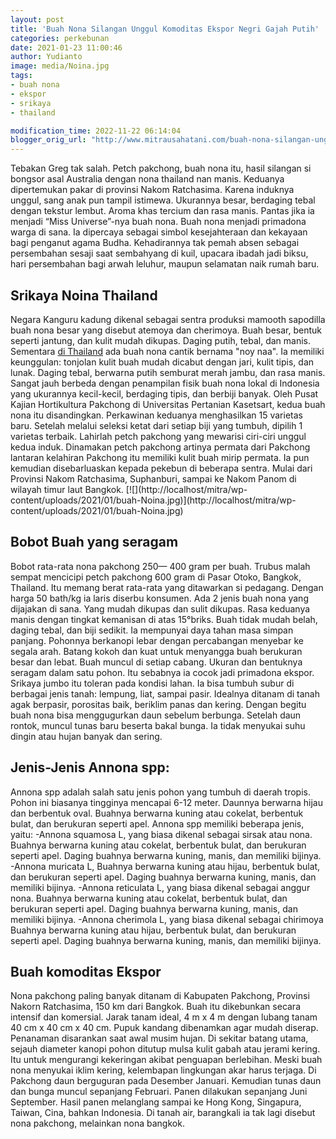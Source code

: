 ```yaml
---
layout: post
title: 'Buah Nona Silangan Unggul Komoditas Ekspor Negri Gajah Putih'
categories: perkebunan
date: 2021-01-23 11:00:46
author: Yudianto
image: media/Noina.jpg
tags:
- buah nona
- ekspor
- srikaya
- thailand

modification_time: 2022-11-22 06:14:04
blogger_orig_url: "http://www.mitrausahatani.com/buah-nona-silangan-unggul-komoditas.html"
---
```


Tebakan Greg tak salah. Petch pakchong, buah nona itu, hasil silangan si
bongsor asal Australia dengan nona thailand nan manis. Keduanya dipertemukan
pakar di provinsi Nakom Ratchasima. Karena induknya unggul, sang anak pun
tampil istimewa. Ukurannya besar, berdaging tebal dengan tekstur lembut. Aroma
khas tercium dan rasa manis. Pantas jika ia menjadi “Miss Universe”-nya buah
nona. Buah nona menjadi primadona warga di sana. Ia dipercaya sebagai simbol
kesejahteraan dan kekayaan bagi penganut agama Budha. Kehadirannya tak pemah
absen sebagai persembahan sesaji saat sembahyang di kuil, upacara ibadah jadi
biksu, hari persembahan bagi arwah leluhur, maupun selamatan naik rumah baru.

## Srikaya Noina Thailand

Negara Kanguru kadung dikenal sebagai sentra produksi mamooth sapodilla buah
nona besar yang disebut atemoya dan cherimoya. Buah besar, bentuk seperti
jantung, dan kulit mudah dikupas. Daging putih, tebal, dan manis. Sementara
[di Thailand](https://www.tasteofthailand.org/lesser-known-fruits/) ada buah
nona cantik bernama "noy naa". Ia memiliki keunggulan: tonjolan kulit buah
mudah dicabut dengan jari, kulit tipis, dan lunak. Daging tebal, berwarna
putih semburat merah jambu, dan rasa manis. Sangat jauh berbeda dengan
penampilan fisik buah nona lokal di Indonesia yang ukurannya kecil-kecil,
berdaging tipis, dan berbiji banyak. Oleh Pusat Kajian Hortikultura Pakchong
di Universitas Pertanian Kasetsart, kedua buah nona itu disandingkan.
Perkawinan keduanya menghasilkan 15 varietas baru. Setelah melalui seleksi
ketat dari setiap biji yang tumbuh, dipilih 1 varietas terbaik. Lahirlah petch
pakchong yang mewarisi ciri-ciri unggul kedua induk. Dinamakan petch pakchong
artinya permata dari Pakchong lantaran kelahiran Pakchong itu memiliki kulit
buah mirip permata. Ia pun kemudian disebarluaskan kepada pekebun di beberapa
sentra. Mulai dari Provinsi Nakom Ratchasima, Suphanburi, sampai ke Nakom
Panom di wilayah timur laut Bangkok. [![](http://localhost/mitra/wp-
content/uploads/2021/01/buah-Noina.jpg)](http://localhost/mitra/wp-
content/uploads/2021/01/buah-Noina.jpg)

## Bobot Buah yang seragam

Bobot rata-rata nona pakchong 250— 400 gram per buah. Trubus malah sempat
mencicipi petch pakchong 600 gram di Pasar Otoko, Bangkok, Thailand. Itu
memang berat rata-rata yang ditawarkan si pedagang. Dengan harga 50 bath/kg ia
laris diserbu konsumen. Ada 2 jenis buah nona yang dijajakan di sana. Yang
mudah dikupas dan sulit dikupas. Rasa keduanya manis dengan tingkat kemanisan
di atas 15°briks. Buah tidak mudah belah, daging tebal, dan biji sedikit. Ia
mempunyai daya tahan masa simpan panjang. Pohonnya berkanopi lebar dengan
percabangan menyebar ke segala arah. Batang kokoh dan kuat untuk menyangga
buah berukuran besar dan lebat. Buah muncul di setiap cabang. Ukuran dan
bentuknya seragam dalam satu pohon. Itu sebabnya ia cocok jadi primadona
ekspor. Srikaya jumbo itu toleran pada kondisi lahan. Ia bisa tumbuh subur di
berbagai jenis tanah: lempung, liat, sampai pasir. Idealnya ditanam di tanah
agak berpasir, porositas baik, beriklim panas dan kering. Dengan begitu buah
nona bisa menggugurkan daun sebelum berbunga. Setelah daun rontok, muncul
tunas baru beserta bakal bunga. Ia tidak menyukai suhu dingin atau hujan
banyak dan sering.

## Jenis-Jenis Annona spp:

Annona spp adalah salah satu jenis pohon yang tumbuh di daerah tropis. Pohon
ini biasanya tingginya mencapai 6-12 meter. Daunnya berwarna hijau dan
berbentuk oval. Buahnya berwarna kuning atau cokelat, berbentuk bulat, dan
berukuran seperti apel. Annona spp memiliki beberapa jenis, yaitu: -Annona
squamosa L, yang biasa dikenal sebagai sirsak atau nona. Buahnya berwarna
kuning atau cokelat, berbentuk bulat, dan berukuran seperti apel. Daging
buahnya berwarna kuning, manis, dan memiliki bijinya. -Annona muricata L,
Buahnya berwarna kuning atau hijau, berbentuk bulat, dan berukuran seperti
apel. Daging buahnya berwarna kuning, manis, dan memiliki bijinya. -Annona
reticulata L, yang biasa dikenal sebagai anggur nona. Buahnya berwarna kuning
atau cokelat, berbentuk bulat, dan berukuran seperti apel. Daging buahnya
berwarna kuning, manis, dan memiliki bijinya. -Annona cherimola L, yang biasa
dikenal sebagai chirimoya Buahnya berwarna kuning atau hijau, berbentuk bulat,
dan berukuran seperti apel. Daging buahnya berwarna kuning, manis, dan
memiliki bijinya.

## Buah komoditas Ekspor

Nona pakchong paling banyak ditanam di Kabupaten Pakchong, Provinsi Nakorn
Ratchasima, 150 km dari Bangkok. Buah itu dikebunkan secara intensif dan
komersial. Jarak tanam ideal, 4 m x 4 m dengan lubang tanam 40 cm x 40 cm x 40
cm. Pupuk kandang dibenamkan agar mudah diserap. Penanaman disarankan saat
awal musim hujan. Di sekitar batang utama, sejauh diameter kanopi pohon
ditutup mulsa kulit gabah atau jerami kering. Itu untuk mengurangi kekeringan
akibat penguapan berlebihan. Meski buah nona menyukai iklim kering, kelembapan
lingkungan akar harus terjaga. Di Pakchong daun berguguran pada Desember
Januari. Kemudian tunas daun dan bunga muncul sepanjang Februari. Panen
dilakukan sepanjang Juni September. Hasil panen melanglang sampai ke Hong
Kong, Singapura, Taiwan, Cina, bahkan Indonesia. Di tanah air, barangkali ia
tak lagi disebut nona pakchong, melainkan nona bangkok.


